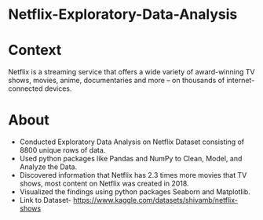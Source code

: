 # Netflix-Exploratory-Data-Analysis

# Context
Netflix is a streaming service that offers a wide variety of award-winning TV shows, movies, anime, documentaries and more – on thousands of internet-connected devices.

# About

* Conducted Exploratory Data Analysis on Netflix Dataset consisting of 8800 unique rows of data.
* Used python packages like Pandas and NumPy to Clean, Model, and Analyze the Data.
* Discovered information that Netflix has 2.3 times more movies that TV shows, most content on Netflix was created in 2018.
* Visualized the findings using python packages Seaborn and Matplotlib.
* Link to Dataset- https://www.kaggle.com/datasets/shivamb/netflix-shows
